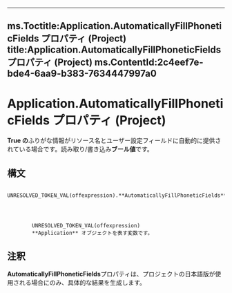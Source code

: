 

---
ms.Toctitle:Application.AutomaticallyFillPhoneticFields プロパティ (Project)
title:Application.AutomaticallyFillPhoneticFields プロパティ (Project)
ms.ContentId:2c4eef7e-bde4-6aa9-b383-7634447997a0
---
# Application.AutomaticallyFillPhoneticFields プロパティ (Project)




**True の**ふりがな情報がリソース名とユーザー設定フィールドに自動的に提供されている場合です。読み取り/書き込み**ブール値**です。

## 構文

            UNRESOLVED_TOKEN_VAL(offexpression).**AutomaticallyFillPhoneticFields**




            UNRESOLVED_TOKEN_VAL(offexpression)
            **Application** オブジェクトを表す変数です。



## 注釈
**AutomaticallyFillPhoneticFields**プロパティは、プロジェクトの日本語版が使用される場合にのみ、具体的な結果を生成します。




